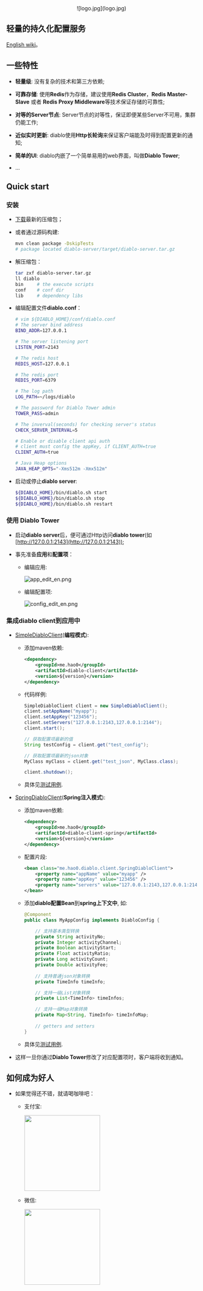 <center>![logo.jpg](logo.jpg)</center>

轻量的持久化配置服务
---

[English wiki](README_EN.md)。

## 一些特性

+ **轻量级**: 没有复杂的技术和第三方依赖;

+ **可靠存储**: 使用**Redis**作为存储，建议使用**Redis Cluster**，**Redis Master-Slave** 或者 **Redis Proxy Middleware**等技术保证存储的可靠性;

+ **对等的Server节点**: Server节点的对等性，保证即便某些Server不可用，集群仍能工作;

+ **近似实时更新**: diablo使用**Http长轮询**来保证客户端能及时得到配置更新的通知;

+ **简单的UI**: diablo内嵌了一个简单易用的web界面，叫做**Diablo Tower**;

+ ...

## Quick start

### 安装

+ [下载](https://github.com/ihaolin/diablo/releases)最新的压缩包；
+ 或者通过源码构建:

	```bash
	mvn clean package -DskipTests
	# package located diablo-server/target/diablo-server.tar.gz
	```

+ 解压缩包：

	```bash
	tar zxf diablo-server.tar.gz
	ll diablo
	bin		# the execute scripts
	conf	# conf dir
	lib		# dependency libs
	```	

+ 编辑配置文件**diablo.conf**：

	```bash
	# vim ${DIABLO_HOME}/conf/diablo.conf
	# The server bind address
	BIND_ADDR=127.0.0.1
	
	# The server listening port
	LISTEN_PORT=2143
	
	# The redis host
	REDIS_HOST=127.0.0.1
	
	# The redis port
	REDIS_PORT=6379
	
	# The log path
	LOG_PATH=~/logs/diablo
	
	# The password for Diablo Tower admin
	TOWER_PASS=admin
	
	# The inverval(seconds) for checking server's status
	CHECK_SERVER_INTERVAL=5
	
	# Enable or disable client api auth
	# client must config the appKey, if CLIENT_AUTH=true
	CLIENT_AUTH=true
	
	# Java Heap options
	JAVA_HEAP_OPTS="-Xms512m -Xmx512m"
	```

+ 启动或停止**diablo server**:

	```bash
	${DIABLO_HOME}/bin/diablo.sh start
	${DIABLO_HOME}/bin/diablo.sh stop
	${DIABLO_HOME}/bin/diablo.sh restart
	```

### 使用 Diablo Tower

+ 启动**diablo server**后，便可通过Http访问**diablo tower**(如[http://127.0.0.1:2143](http://127.0.0.1:2143));

+ 事先准备**应用**和**配置项**：
	
	+ 编辑应用: 
		
		![app_edit_en.png](snapshots/app_edit_en.png)
	
	+ 编辑配置项:

		![config_edit_en.png](snapshots/config_edit_en.png)

### 集成diablo client到应用中

+ [SimpleDiabloClient](diablo-client/src/main/java/me/hao0/diablo/client/SimpleDiabloClient)(**编程模式**):
	
	+ 添加maven依赖:

		```xml
		<dependency>
            <groupId>me.hao0</groupId>
            <artifactId>diablo-client</artifactId>
            <version>${version}</version>
    	</dependency>
		```
	
	+ 代码样例:

		```java
		SimpleDiabloClient client = new SimpleDiabloClient();
       client.setAppName("myapp");
       client.setAppKey("123456");
       client.setServers("127.0.0.1:2143,127.0.0.1:2144");
       client.start();
       
       // 获取配置项最新的值
       String testConfig = client.get("test_config");
       
       // 获取配置项最新的json对象
       MyClass myClass = client.get("test_json", MyClass.class);
       
       client.shutdown();
		```
	+ 具体见[测试用例](diablo-client/src/test/java/me/hao0/diablo/client/SimpleDiabloClientTests.java).

+ [SpringDiabloClient](diablo-client-spring/src/main/java/me/hao0/diablo/client/SpringDiabloClient)(**Spring注入模式**):

	+ 添加maven依赖:

		```xml
		<dependency>
            <groupId>me.hao0</groupId>
            <artifactId>diablo-client-spring</artifactId>
            <version>${version}</version>
    	</dependency>
		```
	
	+ 配置片段:

		```xml
		<bean class="me.hao0.diablo.client.SpringDiabloClient">
			<property name="appName" value="myapp" />
			<property name="appKey" value="123456" />
			<property name="servers" value="127.0.0.1:2143,127.0.0.1:2144" />
		</bean>
		```
	
	+ 添加**diablo配置Bean**到**spring上下文中**, 如:

		```java
		@Component
		public class MyAppConfig implements DiabloConfig {
		
			// 支持基本类型转换 
		    private String activityNo;
		    private Integer activityChannel;
		    private Boolean activityStart;
		    private Float activityRatio;
		    private Long activityCount;
		    private Double activityFee;
		 
		    // 支持普通json对象转换
		    private TimeInfo timeInfo;
		
		    // 支持一级List对象转换
		    private List<TimeInfo> timeInfos;
		
		    // 支持一级Map对象转换
		    private Map<String, TimeInfo> timeInfoMap;
			
			// getters and setters
		}
		```
		
	
	+ 具体见[测试用例](diablo-client-spring/src/test/java/me/hao0/diablo/client/SpringDiabloClientTests.java).

+ 这样一旦你通过**Diablo Tower**修改了对应配置项时，客户端将收到通知。

## 如何成为好人

+ 如果觉得还不错，就请喝咖啡吧：

	+ 支付宝:
		
		<img src="alipay.png" width="200">
	
	+ 微信:
	   
	   <img src="wechat.png" width="200">    
	   
		 